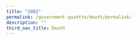 ```yaml
---
title: "2002"
permalink: /government-gazette/death/permalink/
description: ""
third_nav_title: Death
---
```

